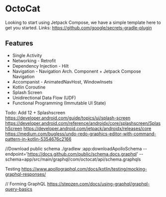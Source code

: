 # OctoCat

Looking to start using Jetpack Compose, we have a simple template here to get you started.
Links:
https://github.com/google/secrets-gradle-plugin

## Features
* Single Activity
* Networking - Retrofit
* Dependency Injection - Hilt
* Navigation - Navigation Arch. Component + Jetpack Compose Navigation
* Accompanist - AnimatedNavHost, WindowInsets
* Kotlin Coroutine
* Splash Screen
* Unidirectional Data Flow (UDF)
* Functional Programming (Immutable UI State)


Todo:
Add 12 + Splashscreen
https://developer.android.com/guide/topics/ui/splash-screen
https://developer.android.com/reference/androidx/core/splashscreen/SplashScreen
https://developer.android.com/jetpack/androidx/releases/core
https://medium.com/bugless/undo-redo-graphics-editor-with-command-pattern-in-kotlin-5354676c2166

//Download public schema
./gradlew :app:downloadApolloSchema --endpoint='https://docs.github.com/public/schema.docs.graphql' --schema=app/src/main/graphql/com/octocat/api/schema.graphqls


Testing
https://www.apollographql.com/docs/kotlin/testing/mocking-graphql-responses/

// Forming GraphQL
https://stepzen.com/docs/using-graphql/graphql-query-basics